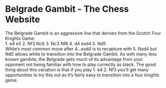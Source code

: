 # Belgrade Gambit - The Chess Website
The Belgrade Gambit is an aggressive line that derives from the Scotch Four Knights Game:<br>1. e4 e5
2. Nf3 Nc6
3. Nc3 Nf6
4. d4 exd4
5. Nd5<br>White’s most common move after 4…exd4 is to recapture with 5. Nxd4 but Nd5 allows white to transition into the Belgrade Gambit. As with many less known gambits, the Belgrade gets much of its advantage from your opponent not being familiar with how to play correctly as black. The good thing about this variation is that if you play 1. e4 2. Nf3 you’ll get many opportunities to try this out as it’s fairly easy to transition into a four knights game.<br>